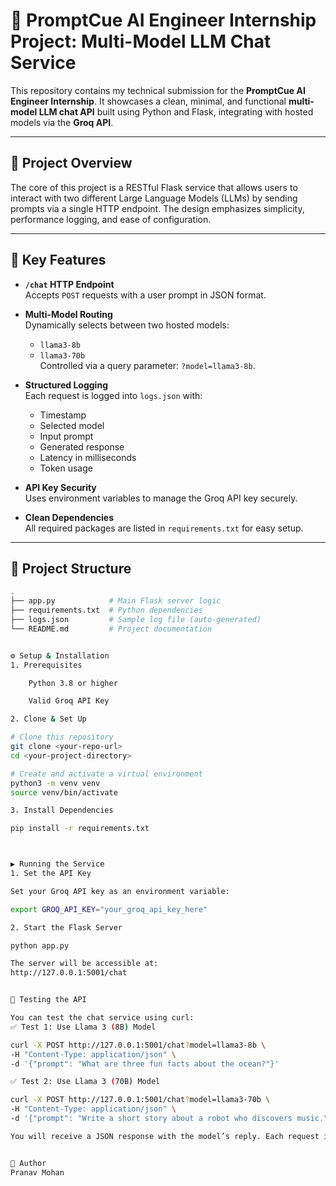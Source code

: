 # 🚀 PromptCue AI Engineer Internship Project: Multi-Model LLM Chat Service

This repository contains my technical submission for the **PromptCue AI Engineer Internship**. It showcases a clean, minimal, and functional **multi-model LLM chat API** built using Python and Flask, integrating with hosted models via the **Groq API**.

---

## 📌 Project Overview

The core of this project is a RESTful Flask service that allows users to interact with two different Large Language Models (LLMs) by sending prompts via a single HTTP endpoint. The design emphasizes simplicity, performance logging, and ease of configuration.

---

## 🔧 Key Features

- **`/chat` HTTP Endpoint**  
  Accepts `POST` requests with a user prompt in JSON format.

- **Multi-Model Routing**  
  Dynamically selects between two hosted models:  
  - `llama3-8b`  
  - `llama3-70b`  
  Controlled via a query parameter: `?model=llama3-8b`.

- **Structured Logging**  
  Each request is logged into `logs.json` with:
  - Timestamp  
  - Selected model  
  - Input prompt  
  - Generated response  
  - Latency in milliseconds  
  - Token usage

- **API Key Security**  
  Uses environment variables to manage the Groq API key securely.

- **Clean Dependencies**  
  All required packages are listed in `requirements.txt` for easy setup.

---

## 📁 Project Structure

```bash
.
├── app.py            # Main Flask server logic
├── requirements.txt  # Python dependencies
├── logs.json         # Sample log file (auto-generated)
└── README.md         # Project documentation


⚙️ Setup & Installation
1. Prerequisites

    Python 3.8 or higher

    Valid Groq API Key

2. Clone & Set Up

# Clone this repository
git clone <your-repo-url>
cd <your-project-directory>

# Create and activate a virtual environment
python3 -m venv venv
source venv/bin/activate

3. Install Dependencies

pip install -r requirements.txt



▶️ Running the Service
1. Set the API Key

Set your Groq API key as an environment variable:

export GROQ_API_KEY="your_groq_api_key_here"

2. Start the Flask Server

python app.py

The server will be accessible at:
http://127.0.0.1:5001/chat


🧪 Testing the API

You can test the chat service using curl:
✅ Test 1: Use Llama 3 (8B) Model

curl -X POST http://127.0.0.1:5001/chat?model=llama3-8b \
-H "Content-Type: application/json" \
-d '{"prompt": "What are three fun facts about the ocean?"}'

✅ Test 2: Use Llama 3 (70B) Model

curl -X POST http://127.0.0.1:5001/chat?model=llama3-70b \
-H "Content-Type: application/json" \
-d '{"prompt": "Write a short story about a robot who discovers music."}'

You will receive a JSON response with the model’s reply. Each request is logged in logs.json.


💬 Author
Pranav Mohan